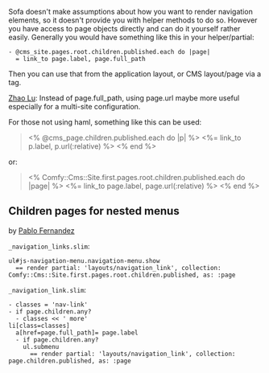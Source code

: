 Sofa doesn't make assumptions about how you want to render navigation elements, so it doesn't provide you with helper methods to do so. However you have access to page objects directly and can do it yourself rather easily. Generally you would have something like this in your helper/partial:

    - @cms_site.pages.root.children.published.each do |page|
      = link_to page.label, page.full_path

Then you can use that from the application layout, or CMS layout/page via a tag.

[Zhao Lu](http://github.com/zlu): Instead of page.full_path, using page.url maybe more useful especially for a multi-site configuration.

For those not using haml, something like this can be used:

> <% @cms_page.children.published.each do |p| %>
>   <%= link_to p.label, p.url(:relative) %>
> <% end %>

or:

> <% Comfy::Cms::Site.first.pages.root.children.published.each do |page| %>
>   <%= link_to page.label, page.url(:relative) %>
> <% end %>

## Children pages for nested menus
by [Pablo Fernandez](http://www.onboardinglab.com)

`_navigation_links.slim`:
```slim
ul#js-navigation-menu.navigation-menu.show
  == render partial: 'layouts/navigation_link', collection: Comfy::Cms::Site.first.pages.root.children.published, as: :page
```

`_navigation_link.slim`:
```slim
- classes = 'nav-link'
- if page.children.any?
  - classes << ' more'
li[class=classes]
  a[href=page.full_path]= page.label
  - if page.children.any?
    ul.submenu
      == render partial: 'layouts/navigation_link', collection: page.children.published, as: :page
```
